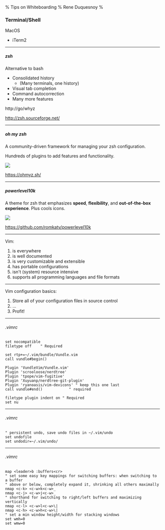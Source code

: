 % Tips on Whiteboarding 
% Rene Duquesnoy 
% 

### Terminal/Shell

MacOS

- iTerm2

---

##### zsh

Alternative to bash

- Consolidated history
  - (Many terminals, one history)
- Visual tab completion
- Command autocorrection
- Many more features

http://go/whyz

http://zsh.sourceforge.net/

---

##### oh my zsh

A community-driven framework for managing your zsh configuration.

Hundreds of plugins to add features and functionality.

![](ohmy.png)

https://ohmyz.sh/

---

##### powerlevel10k

A theme for zsh that emphasizes **speed**, **flexibility**, and
**out-of-the-box experience**. Plus cools icons.

![](p10k.png)

https://github.com/romkatv/powerlevel10k

---

Vim:

1. is everywhere
2. is well documented
3. is very customizable and extensible
4. has portable configurations
5. isn't (system) resource intensive
6. supports all programming languages and file formats

---

Vim configuration basics:

1. Store all of your configuration files in source control
2. ...
3. Profit!

---

###### .vimrc

```vimrc
set nocompatible
filetype off    " Required

set rtp+=~/.vim/bundle/Vundle.vim
call vundle#begin()

Plugin 'VundleVim/Vundle.vim'
Plugin 'scrooloose/nerdtree'
Plugin 'tpope/vim-fugitive'
Plugin 'Xuyuanp/nerdtree-git-plugin'
Plugin 'ryanoasis/vim-devicons' " keep this one last
call vundle#end()            " required

filetype plugin indent on " Required
set nu
```

---

###### .vimrc

```vim
" persistent undo, save undo files in ~/.vim/undo
set undofile
set undodir=~/.vim/undo/
```

---

###### .vimrc

```vim
map <leader>b :buffers<cr>
" set some easy key mappings for switching buffers: when switching to a buffer
" above or below, completely expand it, shrinking all others maximally
nmap <c-k> <c-w>k<c-w>_
nmap <c-j> <c-w>j<c-w>_
" shorthand for switching to right/left buffers and maximizing vertically
nmap <c-l> <c-w>l<c-w>\|
nmap <c-h> <c-w>h<c-w>\|
" set a min window height/width for stacking windows
set wmh=0
set wmw=0
```

